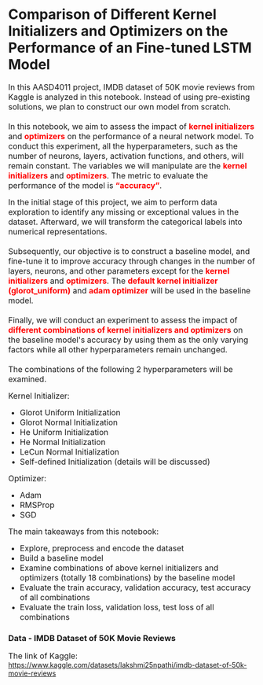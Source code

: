 # Comparison of Different Kernel Initializers and Optimizers on the Performance of an Fine-tuned LSTM Model

<font size=3>In this AASD4011 project, IMDB dataset of 50K movie reviews from Kaggle is analyzed in this notebook. Instead of using pre-existing solutions, we plan to construct our own model from scratch. <br>
<br>
In this notebook, we aim to assess the impact of <font color=red><b>kernel initializers</b></font> and <font color=red><b>optimizers</b></font> on the performance of a neural network model. To conduct this experiment, all the hyperparameters, such as the number of neurons, layers, activation functions, and others, will remain constant. The variables we will manipulate are the <font color=red><b>kernel initializers</b></font> and <font color=red><b>optimizers</b></font>. The metric to evaluate the performance of the model is <font color=red><b>“accuracy”</b></font>.

In the initial stage of this project, we aim to perform data exploration to identify any missing or exceptional values in the dataset. Afterward, we will transform the categorical labels into numerical representations.<br>
<br>
Subsequently, our objective is to construct a baseline model, and fine-tune it to improve accuracy through changes in the number of layers, neurons, and other parameters except for the <font color=red><b>kernel initializers</b></font> and <font color=red><b>optimizers</b></font>. The <font color=red><b>default kernel initializer (glorot_uniform)</b></font> and <font color=red><b>adam optimizer</b></font> will be used in the baseline model.<br>
<br>
Finally, we will conduct an experiment to assess the impact of <font color=red><b>different combinations of kernel initializers and optimizers</b></font> on the baseline model's accuracy by using them as the only varying factors while all other hyperparameters remain unchanged.<br> 
<br>
The combinations of the following 2 hyperparameters will be examined.<br></font>

<font size=3>Kernel Initializer: 
- Glorot Uniform Initialization
- Glorot Normal Initialization
- He Uniform Initialization
- He Normal Initialization
- LeCun Normal Initialization
- Self-defined Initialization (details will be discussed)</font>

<font size=3>Optimizer:
- Adam
- RMSProp
- SGD</font>

<font size=3>The main takeaways from this notebook:
- Explore, preprocess and encode the dataset 
- Build a baseline model
- Examine combinations of above kernel initializers and optimizers (totally 18 combinations) by the baseline model
- Evaluate the train accuracy, validation accuracy, test accuracy of all combinations
- Evaluate the train loss, validation loss, test loss of all combinations</font>

### <b>Data - IMDB Dataset of 50K Movie Reviews</b>
<font size=3>The link of Kaggle:</font>
https://www.kaggle.com/datasets/lakshmi25npathi/imdb-dataset-of-50k-movie-reviews
